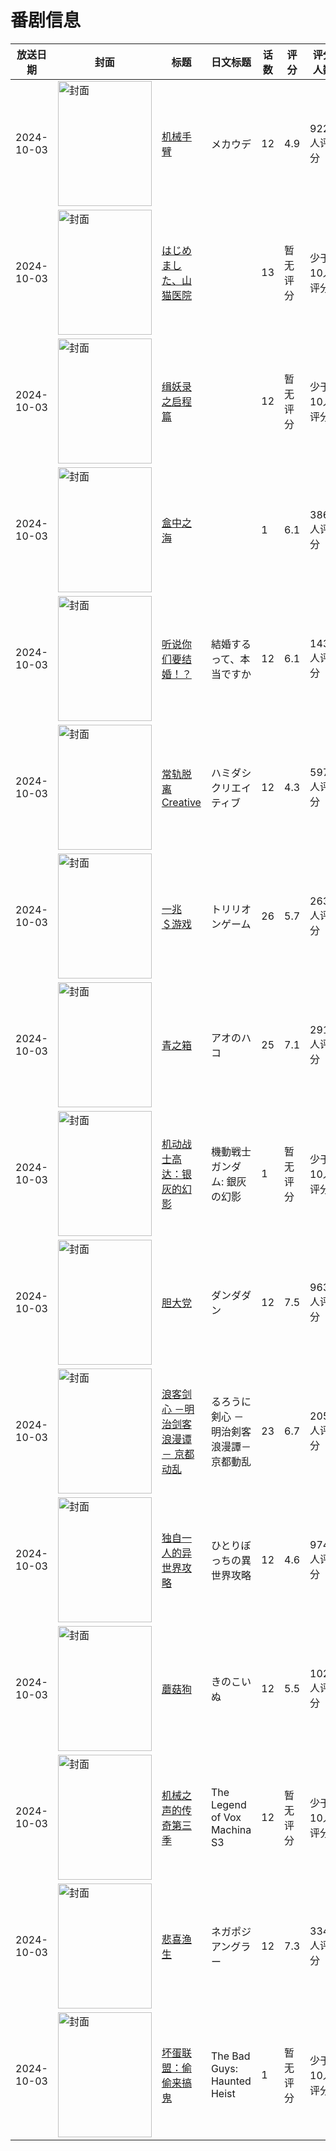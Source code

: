 # 番剧信息

|放送日期|封面|标题|日文标题|话数|评分|评分人数|
|---|---|---|---|---|---|---|
|2024-10-03|<img src="//lain.bgm.tv/pic/cover/c/93/ed/235634_ufaJC.jpg" alt="封面" style="width:150px;height:200px;object-fit:cover;">|[机械手臂](https://bangumi.tv/subject/235634)|メカウデ|12|4.9|922人评分|
|2024-10-03|<img src="//lain.bgm.tv/pic/cover/c/12/3f/235702_GPOy9.jpg" alt="封面" style="width:150px;height:200px;object-fit:cover;">|[はじめました、山猫医院](https://bangumi.tv/subject/235702)||13|暂无评分|少于10人评分|
|2024-10-03|<img src="//lain.bgm.tv/pic/cover/c/3a/a1/345867_LJ4P9.jpg" alt="封面" style="width:150px;height:200px;object-fit:cover;">|[缉妖录之启程篇](https://bangumi.tv/subject/345867)||12|暂无评分|少于10人评分|
|2024-10-03|<img src="//lain.bgm.tv/pic/cover/c/8c/a2/418548_GY5kC.jpg" alt="封面" style="width:150px;height:200px;object-fit:cover;">|[盒中之海](https://bangumi.tv/subject/418548)||1|6.1|386人评分|
|2024-10-03|<img src="//lain.bgm.tv/pic/cover/c/30/50/429305_yRkyp.jpg" alt="封面" style="width:150px;height:200px;object-fit:cover;">|[听说你们要结婚！？](https://bangumi.tv/subject/429305)|結婚するって、本当ですか|12|6.1|1436人评分|
|2024-10-03|<img src="//lain.bgm.tv/pic/cover/c/48/d0/437532_yOtTo.jpg" alt="封面" style="width:150px;height:200px;object-fit:cover;">|[常轨脱离Creative](https://bangumi.tv/subject/437532)|ハミダシクリエイティブ|12|4.3|597人评分|
|2024-10-03|<img src="//lain.bgm.tv/pic/cover/c/27/d4/454787_C83qW.jpg" alt="封面" style="width:150px;height:200px;object-fit:cover;">|[一兆＄游戏](https://bangumi.tv/subject/454787)|トリリオンゲーム|26|5.7|263人评分|
|2024-10-03|<img src="//lain.bgm.tv/pic/cover/c/ab/e5/460306_s7Y8n.jpg" alt="封面" style="width:150px;height:200px;object-fit:cover;">|[青之箱](https://bangumi.tv/subject/460306)|アオのハコ|25|7.1|2917人评分|
|2024-10-03|<img src="//lain.bgm.tv/pic/cover/c/86/f4/466165_UUM87.jpg" alt="封面" style="width:150px;height:200px;object-fit:cover;">|[机动战士高达：银灰的幻影](https://bangumi.tv/subject/466165)|機動戦士ガンダム: 銀灰の幻影|1|暂无评分|少于10人评分|
|2024-10-03|<img src="//lain.bgm.tv/pic/cover/c/44/7d/467461_HHw4K.jpg" alt="封面" style="width:150px;height:200px;object-fit:cover;">|[胆大党](https://bangumi.tv/subject/467461)|ダンダダン|12|7.5|9635人评分|
|2024-10-03|<img src="//lain.bgm.tv/pic/cover/c/7f/fb/470599_Znv22.jpg" alt="封面" style="width:150px;height:200px;object-fit:cover;">|[浪客剑心 －明治剑客浪漫谭－ 京都动乱](https://bangumi.tv/subject/470599)|るろうに剣心 －明治剣客浪漫譚－ 京都動乱|23|6.7|205人评分|
|2024-10-03|<img src="//lain.bgm.tv/pic/cover/c/d2/66/476129_q83DE.jpg" alt="封面" style="width:150px;height:200px;object-fit:cover;">|[独自一人的异世界攻略](https://bangumi.tv/subject/476129)|ひとりぼっちの異世界攻略|12|4.6|974人评分|
|2024-10-03|<img src="//lain.bgm.tv/pic/cover/c/63/8f/494302_aMbQ6.jpg" alt="封面" style="width:150px;height:200px;object-fit:cover;">|[蘑菇狗](https://bangumi.tv/subject/494302)|きのこいぬ|12|5.5|102人评分|
|2024-10-03|<img src="//lain.bgm.tv/pic/cover/c/01/68/505372_pVGy0.jpg" alt="封面" style="width:150px;height:200px;object-fit:cover;">|[机械之声的传奇第三季](https://bangumi.tv/subject/505372)|The Legend of Vox Machina S3|12|暂无评分|少于10人评分|
|2024-10-03|<img src="//lain.bgm.tv/pic/cover/c/06/f9/505895_OvNf1.jpg" alt="封面" style="width:150px;height:200px;object-fit:cover;">|[悲喜渔生](https://bangumi.tv/subject/505895)|ネガポジアングラー|12|7.3|3346人评分|
|2024-10-03|<img src="//lain.bgm.tv/pic/cover/c/c5/5b/523535_M1Q9O.jpg" alt="封面" style="width:150px;height:200px;object-fit:cover;">|[坏蛋联盟：偷偷来搞鬼](https://bangumi.tv/subject/523535)|The Bad Guys: Haunted Heist|1|暂无评分|少于10人评分|
